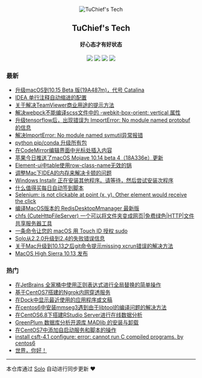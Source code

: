 <p align="center"><img alt="TuChief's Tech" src="https://ws1.sinaimg.cn/large/006tNc79ly1g2wjsqx73tj305k05k3yf.jpg"></p><h2 align="center">
TuChief's Tech
</h2>

<h4 align="center">好心态才有好状态</h4>
<p align="center"><a title="TuChief's Tech" target="_blank" href="https://github.com/tuchief/solo-blog"><img src="https://img.shields.io/github/last-commit/tuchief/solo-blog.svg?style=flat-square&color=FF9900"></a>
<a title="GitHub repo size in bytes" target="_blank" href="https://github.com/tuchief/solo-blog"><img src="https://img.shields.io/github/repo-size/tuchief/solo-blog.svg?style=flat-square"></a>
<a title="Solo Version" target="_blank" href="https://github.com/b3log/solo/releases"><img src="https://img.shields.io/badge/solo-3.6.1-f1e05a.svg?style=flat-square&color=blueviolet"></a>
<a title="Hits" target="_blank" href="https://github.com/b3log/hits"><img src="https://hits.b3log.org/tuchief/solo-blog.svg"></a></p>

### 最新

* [升级macOS到10.15 Beta 版(19A487m)，代号 Catalina](http://www.tuchief.com/articles/2019/06/29/1561784807995.html)
* [IDEA 单行注释自动缩进的配置](http://www.tuchief.com/articles/2019/05/23/1558617608961.html)
* [关于解决TeamViewer商业用途的提示方法](http://www.tuchief.com/articles/2018/10/23/1540286152157.html)
* [解决webpck不能编译scss文件中的 -webkit-box-orient: vertical 属性](http://www.tuchief.com/articles/2018/08/20/1534780454139.html)
* [升级tensorflow后，出现错误为 ImportError: No module named protobuf 的信息](http://www.tuchief.com/articles/2018/07/24/1532421155317.html)
* [解决ImportError: No module named svmutil异常报错](http://www.tuchief.com/articles/2018/07/24/1532420671546.html)
* [python pip/conda 升级所有包](http://www.tuchief.com/articles/2018/07/24/1532410813337.html)
* [在CodeMirror编辑界面中光标处插入内容](http://www.tuchief.com/articles/2018/07/22/1532191523858.html)
* [苹果今日推送了macOS Mojave 10.14 beta 4（18A336e）更新](http://www.tuchief.com/articles/2018/07/18/1531890338132.html)
* [Element-ui中table使用row-class-name无效的锅](http://www.tuchief.com/articles/2018/04/20/1524237407008.html)
* [调整Mac下IDEA的内存来解决卡顿的问题](http://www.tuchief.com/articles/2018/04/19/1524119507781.html)
* [Windows Installr 正在安装其他程序。请等待，然后尝试安装次程序](http://www.tuchief.com/articles/2018/02/23/1519376514293.html)
* [什么值得买每日自动签到脚本](http://www.tuchief.com/articles/2018/02/22/1519267855486.html)
* [Selenium: is not clickable at point (x, y). Other element would receive the click](http://www.tuchief.com/articles/2018/01/22/1516589481789.html)
* [编译MacOS版本的 RedisDesktopMmanager 最新版](http://www.tuchief.com/articles/2018/01/08/1515424825749.html)
* [chfs (CuteHttpFileServer) 一个可以将文件夹变成网页|免费绿色|HTTP|文件共享服务器工具](http://www.tuchief.com/articles/2017/12/09/1512833111639.html)
* [一条命令让您的 macOS 用 Touch ID 授权 sudo](http://www.tuchief.com/articles/2017/11/30/1512016920489.html)
* [Solo从2.2.0升级到2.4的失败错误信息](http://www.tuchief.com/articles/2017/10/12/1507821825352.html)
* [关于Mac升级到10.13之后git命令提示missing xcrun错误的解决方法](http://www.tuchief.com/articles/2017/09/26/1506435000252.html)
* [MacOS High Sierra 10.13 发布](http://www.tuchief.com/articles/2017/09/26/1506390561810.html)

### 热门

* [在JetBrains 全家桶中使用正则表达式进行全局替换的简单操作](http://www.tuchief.com/articles/2017/08/30/1504108330525.html)
* [基于CentOS7搭建的Ngrok内网穿透服务](http://www.tuchief.com/articles/2017/08/14/1502687731371.html)
* [在Dock中显示最近使用的应用程序或文稿](http://www.tuchief.com/articles/2017/09/02/1504336732496.html)
* [在centos6中安装mmseg3遇到由于libtool的编译问题的解决方法](http://www.tuchief.com/articles/2017/08/08/1502162392438.html)
* [在CentOS6.8下搭建RStudio Server进行在线数据分析](http://www.tuchief.com/rstudio-server)
* [GreenPlum 数据库分析开源库 MADlib 的安装与卸载](http://www.tuchief.com/articles/2017/08/10/1502334175804.html)
* [在CentOS7中添加自启动服务和脚本的操作](http://www.tuchief.com/articles/2017/08/24/1503538239369.html)
* [install csft-4.1 configure: error: cannot run C compiled programs. by centos6](http://www.tuchief.com/articles/2017/08/08/1502167261988.html)
* [世界，你好！](http://www.tuchief.com/hello-world)



---

本仓库通过 [Solo](https://github.com/b3log/solo) 自动进行同步更新 ❤️ 
